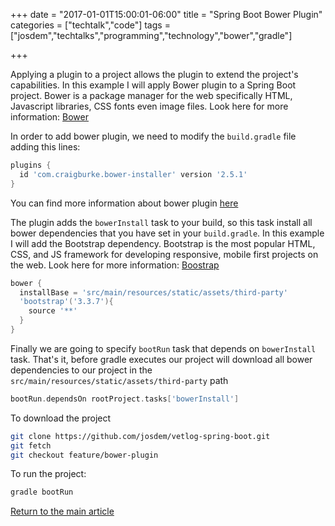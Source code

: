 +++
date = "2017-01-01T15:00:01-06:00"
title = "Spring Boot Bower Plugin"
categories = ["techtalk","code"]
tags = ["josdem","techtalks","programming","technology","bower","gradle"]

+++

Applying a plugin to a project allows the plugin to extend the project's capabilities. In this example I will apply Bower plugin to a Spring Boot project. Bower is a package manager for the web specifically HTML, Javascript libraries, CSS fonts even image files. Look here for more information: [Bower](https://bower.io/)

In order to add bower plugin, we need to modify the `build.gradle` file adding this lines:

```groovy
plugins {
  id 'com.craigburke.bower-installer' version '2.5.1'
}
```

You can find more information about bower plugin [here](https://github.com/craigburke/bower-installer-gradle)

The plugin adds the `bowerInstall` task to your build, so this task install all bower dependencies that you have set in your `build.gradle`. In this example I will add the Bootstrap dependency. Bootstrap is the most popular HTML, CSS, and JS framework for developing responsive, mobile first projects on the web. Look here for more information: [Boostrap](http://getbootstrap.com/)

```groovy
bower {
  installBase = 'src/main/resources/static/assets/third-party'
  'bootstrap'('3.3.7'){
    source '**'
  }
}
```

Finally we are going to specify `bootRun` task that depends on `bowerInstall` task. That's it, before gradle executes our project will download all bower dependencies to our project in the `src/main/resources/static/assets/third-party` path


```groovy
bootRun.dependsOn rootProject.tasks['bowerInstall']
```

To download the project

```bash
git clone https://github.com/josdem/vetlog-spring-boot.git
git fetch
git checkout feature/bower-plugin
```

To run the project:

```bash
gradle bootRun
```

[Return to the main article](/techtalk/spring)
